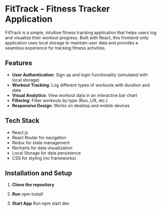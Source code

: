 # FitTrack - Fitness Tracker Application

FitTrack is a simple, intuitive fitness tracking application that helps users log and visualize their workout progress. Built with React, this frontend-only application uses local storage to maintain user data and provides a seamless experience for tracking fitness activities.

## Features

- **User Authentication**: Sign up and login functionality (simulated with local storage)
- **Workout Tracking**: Log different types of workouts with duration and date
- **Visual Analytics**: View workout data in an interactive bar chart
- **Filtering**: Filter workouts by type (Run, Lift, etc.)
- **Responsive Design**: Works on desktop and mobile devices

## Tech Stack

- React.js
- React Router for navigation
- Redux for state management
- Recharts for data visualization
- Local Storage for data persistence
- CSS for styling (no frameworks)

## Installation and Setup

1. **Clone the repository**

2. **Run**
   npm install

3. **Start App**
   Run
   npm start dev
